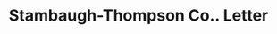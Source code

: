---
doi: 10.7916/D8TM8P74
date_other: '1927'
date_other_textual: '1927'
form: correspondence
genre:
- Letters (correspondence)
name:
- Stambaugh-Thompson Co.
object_in_context_url: https://biggert.cul.columbia.edu/items/view/ave_biggert_01342
subject_hierarchical_geographic:
- Youngstown, Ohio, United States
subject_name:
- Stambaugh-Thompson Co.
title: Stambaugh-Thompson Co.. Letter
sort_title: Stambaugh-Thompson Co.. Letter
call_number: ave_biggert_01342
coordinates:
- 41.1,-80.65
pid: ave_biggert_01342
identifiers: ave_biggert_01342
thumbnail: https://derivativo-3.library.columbia.edu/iiif/2/ldpd:343200/full/!256,256/0/native.jpg
permalink: "/items/ave_biggert_01342/"
layout: iiif-image-page
---